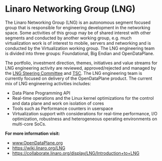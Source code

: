 # Linaro Networking Group (LNG)

The Linaro Networking Group (LNG) is an autonomous segment focused group that is responsible for engineering development in the networking space. Some activities of this group may be of shared interest with other segments and conducted by another working group, e.g. much virtualization work is of interest to mobile, servers and networking and is conducted by the Virtualization working group. The LNG engineering team is divided into three groups: Foundational, Big Endian and OpenDataPlane.

The portfolio, investment direction, themes, initiatives and value streams for LNG engineering activity are reviewed, approved/rejected and managed by the [LNG Steering Committee](https://wiki.linaro.org/LNG-SC) and [TSC](https://wiki.linaro.org/TSC/). The LNG engineering team is currently focused on delivery of the OpenDataPlane product. The current mix of LNG engineering activities includes:

- Data Plane Programming API
- Real-time operations and the Linux kernel optimizations for the control and data plane and work on isolation of cores
- Tools such as Performance counters in userspace
- Virtualization support with considerations for real-time performance, I/O optimization, robustness and heterogeneous operating environments on multi-core SoCs.

**For more information visit:**

- www.OpenDataPlane.org
- https://wiki.linaro.org/LNG
- https://collaborate.linaro.org/display/LNG/Introduction+to+LNG